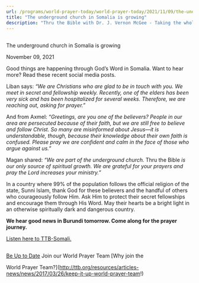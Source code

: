 ```yaml
---
url: /programs/world-prayer-today/world-prayer-today/2021/11/09/the-underground-church-in-somalia-is-growing
title: "The underground church in Somalia is growing"
description: "Thru the Bible with Dr. J. Vernon McGee - Taking the whole Word to the whole world"
---
```







## 
 The underground church in Somalia is growing


November 09, 2021




Good things are happening through God’s Word in Somalia. Want to hear more? Read these recent social media posts.

Liban says: *“We are Christians who are glad to be in touch with you. We meet in secret and fellowship weekly. Recently, one of the elders has been very sick and has been hospitalized for several weeks. Therefore, we are reaching out, asking for prayer.”*

And from Axmel: *“Greetings, are you one of the believers? People in our area are persecuted because of their faith, but we are still free to believe and follow Christ. So many are misinformed about Jesus—it is understandable, though, because their knowledge about their own faith is confused. Please pray we are confident and calm in the face of those who argue against us.”*

Magan shared: *“We are part of the underground church.* Thru the Bible *is our only source of spiritual growth. We are grateful for your prayers and pray the Lord increases your ministry.”*

In a country where 99% of the population follows the official religion of the state, Sunni Islam, thank God for these believers and the handful of others who courageously follow Him. Ask Him to protect their secret fellowships and encourage them through His Word. May their hearts be a bright light in an otherwise spiritually dark and dangerous country. 

**We hear good news in Burundi tomorrow. Come along for the prayer journey.**

[Listen here to TTB-Somali.](https://ttb.twr.org/home/day,0440/language,SOM)







## 




[Be Up to Date](http://feeds.feedburner.com/WorldPrayerToday "World Prayer Today RSS Feed")
Join our World Prayer Team
[Why join the  

World Prayer Team?](http://ttb.org/resources/articles-news/news/2017/03/26/keep-it-up-world-prayer-team!)




